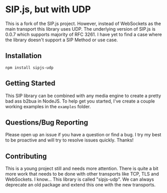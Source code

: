 # SIP.js, but with UDP
This is a fork of the SIP.js project. However, instead of WebSockets as the main transport this library uses UDP. The underlying version of SIP.js is 0.0.7 which supports majority of RFC 3261. I have yet to find a case where the library doesn't support a SIP Method or use case.

## Installation
```
npm install sipjs-udp
```

## Getting Started
This SIP library can be combined with any media engine to create a pretty bad ass b2bua in NodeJS. To help get you started, I've create a couple working examples in the `examples` folder.

## Questions/Bug Reporting
Please open up an issue if you have a question or find a bug. I try my best to be proactive and will try to resolve issues quickly. Thanks!

## Contributing
This is a young project still and needs more attention. There is quite a bit more work that needs to be done with other transports like TCP, TLS and WebSockets. I know... This library is called "sipjs-udp". We can always deprecate an old package and extend this one with the new transports.
